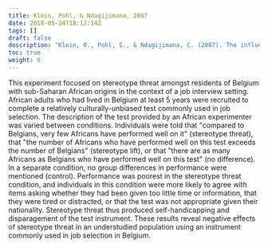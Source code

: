 ```yaml
---
title: Klein, Pohl, & Ndagijimana, 2007
date: 2018-05-24T18:12:14Z
tags: []
draft: false
description: "Klein, O., Pohl, S., & Ndagijimana, C. (2007). The influence of intergroup comparisons on Africans' intelligence performance in a job selection context. *The Journal of Psychology, 141,* 453-467."
toc: true
weight: 0
---
```


This experiment focused on stereotype threat amongst residents of Belgium with sub-Saharan African origins in the context of a job interview setting. African adults who had lived in Belgium at least 5 years were recruited to complete a relatively culturally-unbiased test commonly used in job selection. The description of the test provided by an African experimenter was varied between conditions. Individuals were told that "compared to Belgians, very few Africans have performed well on it" (stereotype threat), that "the number of Africans who have performed well on this test exceeds the number of Belgians" (stereotype lift), or that "there are as many Africans as Belgians who have performed well on this test" (no difference). In a separate condition, no group differences in performance were mentioned (control). Performance was poorest in the stereotype threat condition, and individuals in this condition were more likely to agree with items asking whether they had been given too little time or information, that they were tired or distracted, or that the test was not appropriate given their nationality. Stereotype threat thus produced self-handicapping and disparagement of the test instrument. These results reveal negative effects of stereotype threat in an understudied population using an instrument commonly used in job selection in Belgium.
